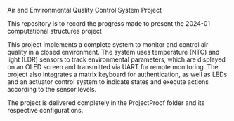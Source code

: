Air and Environmental Quality Control System Project

This repository is to record the progress made to present the 2024-01 computational structures project

This project implements a complete system to monitor and control air quality in a closed environment. The system uses temperature (NTC) and light (LDR) sensors to track environmental parameters, which are displayed on an OLED screen and transmitted via UART for remote monitoring.
The project also integrates a matrix keyboard for authentication, as well as LEDs and an actuator control system to indicate states and execute actions according to the sensor levels.

The project is delivered completely in the ProjectProof folder and its respective configurations.
